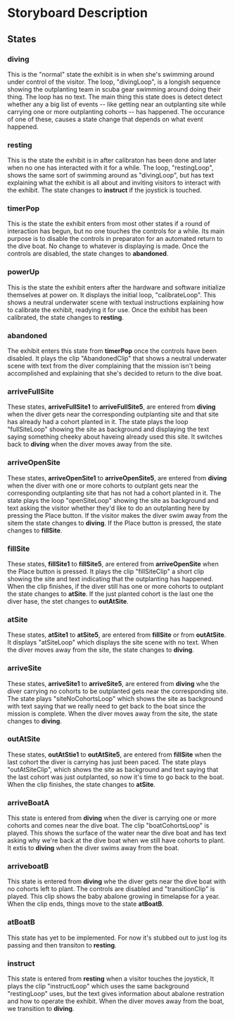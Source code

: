 # Storyboard Description

## States

### diving

This is the "normal" state the exhibit is in when she's swimming around under control of the visitor. The loop, "divingLoop", is a longish sequence showing the outplanting team in scuba gear swimming around doing their thing. The loop has no text. The main thing this state does is detect detect whether any a big list of events -- like getting near an outplanting site while carrying one or more outplanting cohorts -- has happened. The occurance of one of these, causes a state change that depends on what event happened.

### resting

This is the state the exhibit is in after calibraton has been done and later when no one has interacted with it for a while. The loop, "restingLoop", shows the same sort of swimming around as "divingLoop", but has text explaining what the exhibit is all about and inviting visitors to interact with the exhibit. The state changes to **instruct** if the joystick is touched.

### timerPop

This is the state the exhibit enters from most other states if a round of interaction has begun, but no one touches the controls for a while. Its main purpose is to disable the controls in preparaton for an automated return to the dive boat. No change to whatever is displaying is made. Once the controls are disabled, the state changes to **abandoned**.

### powerUp

This is the state the exhibit enters after the hardware and software initialize themselves at power on. It displays the initial loop, "calibrateLoop". This shows a neutral underwater scene with textual instructions explaining how to calibrate the exhibit, readying it for use. Once the exhibit has been calibrated, the state changes to **resting**.

### abandoned

The exhibit enters this state from **timerPop** once the controls have been disabled. It plays the clip "AbandonedClip" that shows a neutral underwater scene with text from the diver complaining that the mission isn't being accomplished and explaining that she's decided to return to the dive boat.

### arriveFullSite<n>

These states, **arriveFullSite1** to **arriveFullSite5**, are entered from **diving** when the diver gets near the corresponding outplanting site and that site has already had a cohort planted in it. The state plays the loop "fullSite<n>Loop" showing the site as background and displaying the text saying something cheeky about haveing already used this site. It switches back to **diving** when the diver moves away from the site.

### arriveOpenSite<n>

These states, **arriveOpenSite1** to **arriveOpenSite5**, are entered from **diving** when the diver with one or more cohorts to outplant gets near the corresponding outplanting site that has not had a cohort planted in it. The state plays the loop "openSite<n>Loop" showing the site as background and text asking the visitor whether they'd like to do an outplanting here by pressing the Place button. If the visitor makes the diver swim away from the sitem the state changes to **diving**. If the Place button is pressed, the state changes to **fillSite<n>**.

### fillSite<n>

These states, **fillSite1** to **fillSite5**, are entered from **arriveOpenSite<n>** when the Place button is pressed. It plays the clip "fillSite<n>Clip" a short clip showing the site and text indicating that the outplanting has happened. When the clip finishes, if the diver still has one or more cohorts to outplant the state changes to **atSite<n>**. If the just planted cohort is the last one the diver hase, the stet changes to **outAtSite<n>**.

### atSite<n>

These states, **atSite1** to **atSite5**, are entered from **fillSite<n>** or from **outAtSite<n>**. It displays "atSite<n>Loop" which displays the site scene with no text. When the diver moves away from the site, the state changes to **diving**.

### arriveSite<n>

These states, **arriveSite1** to **arriveSite5**, are entered from **diving** whe the diver carrying no cohorts to be outplanted gets near the corresponding site. The state plays "site<n>NoCohortsLoop" which shows the site as background with text saying that we really need to get back to the boat since the mission is complete. When the diver moves away from the site, the state changes to **diving**.

### outAtSite<n>

These states, **outAtStie1** to **outAtSite5**, are entered from **fillSite<n>** when the last cohort the diver is carrying has just been paced. The state plays "outAtSite<n>Clip", which shows the site as background and text saying that the last cohort was just outplanted, so now it's time to go back to the boat. When the clip finishes, the state changes to **atSite<n>**.

### arriveBoatA

This state is entered from **diving** when the diver is carrying one or more cohorts and comes near the dive boat. The clip "boatCohortsLoop" is played. This shows the surface of the water near the dive boat and has text asking why we're back at the dive boat when we still have cohorts to plant. It extis to **diving** when the diver swims away from the boat.

### arriveboatB

This state is entered from **diving** whe the diver gets near the dive boat with no cohorts left to plant. The controls are disabled and "transitionClip" is played. This clip shows the baby abalone growing in timelapse for a year. When the clip ends, things move to the state **atBoatB**.

### atBoatB

This state has yet to be implemented. For now it's stubbed out to just log its passing and then transiton to **resting**.

### instruct

This state is entered from **resting** when a visitor touches the joystick, It plays the clip "instructLoop" which uses the same background "restingLoop" uses, but the text gives information about abalone restration and how to operate the exhibit. When the diver moves away from the boat, we transition to **diving**.